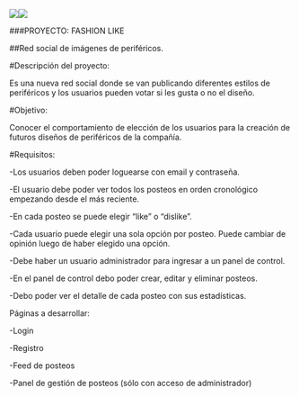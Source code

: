 ﻿![](Aspose.Words.efb3e528-bb7b-422c-b810-b854e60ad470.001.png)![](Aspose.Words.efb3e528-bb7b-422c-b810-b854e60ad470.002.png)

###PROYECTO: FASHION LIKE 

##Red social de imágenes de periféricos. 

#Descripción del proyecto: 

Es una nueva red social donde se van publicando diferentes estilos de periféricos y los usuarios pueden votar si les gusta o no el diseño.

#Objetivo: 

Conocer el comportamiento de elección de los usuarios para la creación de futuros diseños de periféricos de la compañía.

#Requisitos:

-Los usuarios deben poder loguearse con email y contraseña.

-El usuario debe poder ver todos los posteos en orden cronológico empezando desde el más reciente. 

-En cada posteo se puede elegir “like” o “dislike”. 

-Cada usuario puede elegir una sola opción por posteo. Puede cambiar de opinión luego de haber elegido una opción. 

-Debe haber un usuario administrador para ingresar a un panel de control.

-En el panel de control debo poder crear, editar y eliminar posteos.

-Debo poder ver el detalle de cada posteo con sus estadísticas.

Páginas a desarrollar: 

-Login 

-Registro 

-Feed de posteos  

-Panel de gestión de posteos (sólo con acceso de administrador) 

